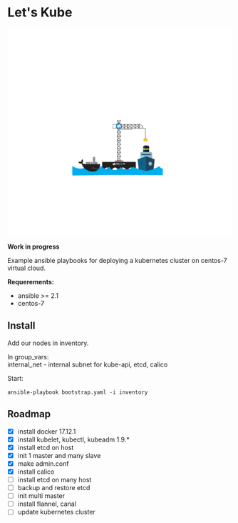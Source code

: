 # Let's Kube

![Let's Kube](image.png)

**Work in progress** 

Example ansible playbooks for deploying a kubernetes cluster on centos-7 virtual cloud. 


**Requerements:**

- ansible >= 2.1  
- centos-7  


## Install 

Add our nodes in inventory. 

In group_vars:  
internal_net - internal subnet for kube-api, etcd, calico 

Start: 
```
ansible-playbook bootstrap.yaml -i inventory
```


## Roadmap 

- [x] install docker 17.12.1
- [x] install kubelet, kubectl, kubeadm 1.9.*
- [x] install etcd on host
- [x] init 1 master and many slave
- [x] make admin.conf
- [x] install calico
- [ ] install etcd on many host
- [ ] backup and restore etcd
- [ ] init multi master
- [ ] install flannel, canal
- [ ] update kubernetes cluster
